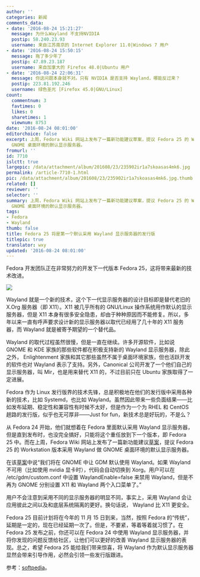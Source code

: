 ```yaml
---
author: ''
categories: 新闻
comments_data:
- date: '2016-08-24 15:21:27'
  message: 为什么Wayland 不支持NVIDIA
  postip: 58.240.23.93
  username: 来自江苏南京的 Internet Explorer 11.0|Windows 7 用户
- date: '2016-08-24 15:50:15'
  message: 拖了多少年了
  postip: 47.89.23.187
  username: 来自加拿大的 Firefox 48.0|Ubuntu 用户
- date: '2016-08-24 22:06:31'
  message: 你这问题本身就不对。只有 NVIDIA 是否支持 Wayland，哪能反过来？
  postip: 223.81.192.246
  username: 绿色圣光 [Firefox 45.0|GNU/Linux]
count:
  commentnum: 3
  favtimes: 0
  likes: 0
  sharetimes: 1
  viewnum: 8753
date: '2016-08-24 08:01:00'
editorchoice: false
excerpt: 上周，Fedora Wiki 网站上发布了一篇新功能建议草案，提议 Fedora 25 的 Workstation 版本采用 Wayland 做
  GNOME 桌面环境的默认显示服务器。
fromurl: ''
id: 7710
islctt: true
largepic: /data/attachment/album/201608/23/235902ir1a7skoasas4mk6.jpg
permalink: /article-7710-1.html
pic: /data/attachment/album/201608/23/235902ir1a7skoasas4mk6.jpg.thumb.jpg
related: []
reviewer: ''
selector: ''
summary: 上周，Fedora Wiki 网站上发布了一篇新功能建议草案，提议 Fedora 25 的 Workstation 版本采用 Wayland 做
  GNOME 桌面环境的默认显示服务器。
tags:
- Fedora
- Wayland
thumb: false
title: Fedora 25 将是第一个默认采用 Wayland 显示服务器的发行版
titlepic: true
translator: wxy
updated: '2016-08-24 08:01:00'
---
```


Fedora 开发团队正在非常努力的开发下一代版本 Fedora 25，这将带来最新的技术改进。


![](/data/attachment/album/201608/23/235902ir1a7skoasas4mk6.jpg)


Wayland 就是一个新的技术，这个下一代显示服务器的设计目标即是替代老旧的 X.Org 服务器（即 X11）。X11 被几乎所有的 GNU/Linux 操作系统用作默认的显示服务器，但是 X11 本身有很多安全隐患，却由于种种原因而不能修复。所以，多年以来一直有呼声要求设计新的显示服务器以取代已经用了几十年的 X11 服务器，而 Wayland 就是被寄予期望的一个替代品。


Wayland 的取代过程虽然很慢，但是一直在继续。许多开源软件，比如说 GNOME 和 KDE 家族的那些软件都在积极支持新的 Wayland 显示服务器，除此之外， Enlightenment 家族和其它那些虽然不属于桌面环境家族，但也活跃开发的软件也对 Wayland 表示了支持。另外，Canonical 公司开发了一个他们自己的显示服务器，叫 Mir，也是用来替代 X11 的，不过目前只在 Ubuntu 家族取得了一定进展。


Fedora 作为 Linux 发行版界的技术先锋，总是积极地在他们的发行版中采用各种新的技术，比如 Systemd，也比如 Wayland。虽然因此带来一些负面结果——比如发布延期、稳定性和兼容性有时候不太好，但是作为一个为 RHEL 和 CentOS 趟路的发行版，似乎也无可厚非——Just for fun，新技术总是好玩的，不是么？


从 Fedora 24 开始，他们就想着在 Fedora 里面默认采用 Wayland 显示服务器，但是直到发布时，也没完全搞好，只能将这个重任放到下一个版本，即 Fedora 25 中。而在上周，Fedora Wiki 网站上发布了一篇新功能建议[草案](https://fedoraproject.org/wiki/Changes/WaylandByDefault)，提议 Fedora 25 的 Workstation 版本采用 Wayland 做 GNOME 桌面环境的默认显示服务器。


在该[草案](https://fedoraproject.org/wiki/Changes/WaylandByDefault)中说“我们将在 GNOME 中让 GDM 默认使用 Wayland。如果 Wayland 不可用（比如使用 nvidia 显卡时），代码会自动切换到 Xorg。用户可以在 /etc/gdm/custom.conf 中设置 WaylandEnable=false 来禁用 Wayland，但是不再为 GNOME 分别设置 X11 和 Wayland 两个入口菜单了。”


用户不会注意到采用不同的显示服务器的明显不同，事实上，采用 Wayland 会让应用彼此之间以及和底层系统隔离的更好。换句话说， Wayland 比 X11 更安全。


Fedora 25 目前计划将在今年的 11 月 15 日到来，当然，按照 Fedora 的“传统”，延期是一定的，现在已经延期一次了。但是，不要紧，等着等着就习惯了。在 Fedora 25 发布之前，你还可以在 Fedora 24 中使用 Wayland 显示服务器，并将你发现的问题反馈给社区，让他们可以更好的改善 Wayland 显示服务器的表现。总之，希望 Fedora 25 能给我们带来惊喜，将 Wayland 作为默认显示服务器显然会带来引导作用，必然会引领一些发行版跟进。 


参考：[softpedia](http://news.softpedia.com/news/fedora-25-linux-os-to-arrive-on-november-15-ship-with-wayland-by-default-507547.shtml)。